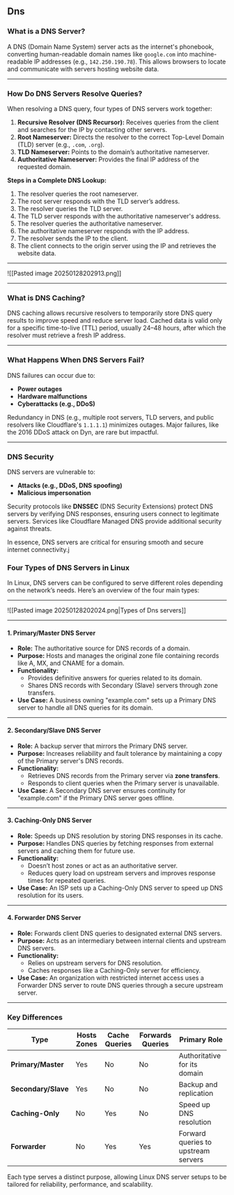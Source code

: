 ## Dns
### **What is a DNS Server?**
A DNS (Domain Name System) server acts as the internet's phonebook, converting human-readable domain names like `google.com` into machine-readable IP addresses (e.g., `142.250.190.78`). This allows browsers to locate and communicate with servers hosting website data.

---

### **How Do DNS Servers Resolve Queries?**
When resolving a DNS query, four types of DNS servers work together:
1. **Recursive Resolver (DNS Recursor):** Receives queries from the client and searches for the IP by contacting other servers.
2. **Root Nameserver:** Directs the resolver to the correct Top-Level Domain (TLD) server (e.g., `.com`, `.org`).
3. **TLD Nameserver:** Points to the domain’s authoritative nameserver.
4. **Authoritative Nameserver:** Provides the final IP address of the requested domain.

**Steps in a Complete DNS Lookup:**
1. The resolver queries the root nameserver.
2. The root server responds with the TLD server’s address.
3. The resolver queries the TLD server.
4. The TLD server responds with the authoritative nameserver's address.
5. The resolver queries the authoritative nameserver.
6. The authoritative nameserver responds with the IP address.
7. The resolver sends the IP to the client.
8. The client connects to the origin server using the IP and retrieves the website data.
---
![[Pasted image 20250128202913.png]]

---

### **What is DNS Caching?**
DNS caching allows recursive resolvers to temporarily store DNS query results to improve speed and reduce server load. Cached data is valid only for a specific time-to-live (TTL) period, usually 24–48 hours, after which the resolver must retrieve a fresh IP address. 

---

### **What Happens When DNS Servers Fail?**
DNS failures can occur due to:
- **Power outages**
- **Hardware malfunctions**
- **Cyberattacks (e.g., DDoS)**

Redundancy in DNS (e.g., multiple root servers, TLD servers, and public resolvers like Cloudflare's `1.1.1.1`) minimizes outages. Major failures, like the 2016 DDoS attack on Dyn, are rare but impactful.

---

### **DNS Security**
DNS servers are vulnerable to:
- **Attacks (e.g., DDoS, DNS spoofing)**  
- **Malicious impersonation**

Security protocols like **DNSSEC** (DNS Security Extensions) protect DNS servers by verifying DNS responses, ensuring users connect to legitimate servers. Services like Cloudflare Managed DNS provide additional security against threats.

In essence, DNS servers are critical for ensuring smooth and secure internet connectivity.j


### **Four Types of DNS Servers in Linux**

In Linux, DNS servers can be configured to serve different roles depending on the network’s needs. Here’s an overview of the four main types:


---
![[Pasted image 20250128202024.png|Types of Dns servers]]

---
#### **1. Primary/Master DNS Server**
- **Role:** The authoritative source for DNS records of a domain.  
- **Purpose:** Hosts and manages the original zone file containing records like A, MX, and CNAME for a domain.  
- **Functionality:**  
  - Provides definitive answers for queries related to its domain.  
  - Shares DNS records with Secondary (Slave) servers through zone transfers.  
- **Use Case:** A business owning "example.com" sets up a Primary DNS server to handle all DNS queries for its domain.

---

#### **2. Secondary/Slave DNS Server**
- **Role:** A backup server that mirrors the Primary DNS server.  
- **Purpose:** Increases reliability and fault tolerance by maintaining a copy of the Primary server's DNS records.  
- **Functionality:**  
  - Retrieves DNS records from the Primary server via **zone transfers**.  
  - Responds to client queries when the Primary server is unavailable.  
- **Use Case:** A Secondary DNS server ensures continuity for "example.com" if the Primary DNS server goes offline.

---

#### **3. Caching-Only DNS Server**
- **Role:** Speeds up DNS resolution by storing DNS responses in its cache.  
- **Purpose:** Handles DNS queries by fetching responses from external servers and caching them for future use.  
- **Functionality:**  
  - Doesn’t host zones or act as an authoritative server.  
  - Reduces query load on upstream servers and improves response times for repeated queries.  
- **Use Case:** An ISP sets up a Caching-Only DNS server to speed up DNS resolution for its users.

---

#### **4. Forwarder DNS Server**
- **Role:** Forwards client DNS queries to designated external DNS servers.  
- **Purpose:** Acts as an intermediary between internal clients and upstream DNS servers.  
- **Functionality:**  
  - Relies on upstream servers for DNS resolution.  
  - Caches responses like a Caching-Only server for efficiency.  
- **Use Case:** An organization with restricted internet access uses a Forwarder DNS server to route DNS queries through a secure upstream server.

---

### **Key Differences**
| **Type**            | **Hosts Zones** | **Cache Queries** | **Forwards Queries** | **Primary Role**                    |
| ------------------- | --------------- | ----------------- | -------------------- | ----------------------------------- |
| **Primary/Master**  | Yes             | No                | No                   | Authoritative for its domain        |
| **Secondary/Slave** | Yes             | No                | No                   | Backup and replication              |
| **Caching-Only**    | No              | Yes               | No                   | Speed up DNS resolution             |
| **Forwarder**       | No              | Yes               | Yes                  | Forward queries to upstream servers |

Each type serves a distinct purpose, allowing Linux DNS server setups to be tailored for reliability, performance, and scalability.
